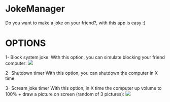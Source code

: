 # JokeManager
Do you want to make a joke on your friend?, with this app is easy :)

# OPTIONS
1- Block system joke:
With this option, you can simulate blocking your friend computer:
![](http://imgur.com/YAvcCrQ.gif)

2- Shutdown timer
With this option, you can shutdown the computer in X time

3- Scream joke timer
With this option, in X time the computer up volume to 100% + draw a picture on screen (random of 3 pictures):
![](http://imgur.com/ocowBDL.gif)
